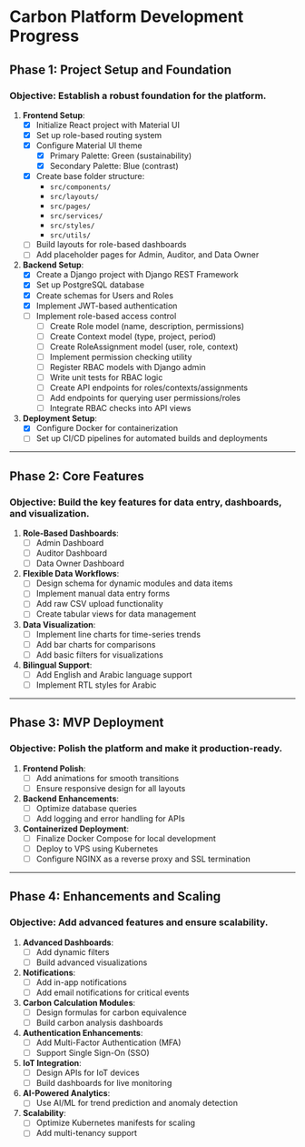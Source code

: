 # Carbon Platform Development Progress

## **Phase 1: Project Setup and Foundation**
### Objective: Establish a robust foundation for the platform.

1. **Frontend Setup**:
   - [x] Initialize React project with Material UI
   - [x] Set up role-based routing system
   - [x] Configure Material UI theme
     - [x] Primary Palette: Green (sustainability)
     - [x] Secondary Palette: Blue (contrast)
   - [x] Create base folder structure:
     - `src/components/`
     - `src/layouts/`
     - `src/pages/`
     - `src/services/`
     - `src/styles/`
     - `src/utils/`
   - [ ] Build layouts for role-based dashboards
   - [ ] Add placeholder pages for Admin, Auditor, and Data Owner

2. **Backend Setup**:
   - [x] Create a Django project with Django REST Framework
   - [x] Set up PostgreSQL database
   - [x] Create schemas for Users and Roles
   - [x] Implement JWT-based authentication
   - [ ] Implement role-based access control
      - [ ] Create Role model (name, description, permissions)
      - [ ] Create Context model (type, project, period)
      - [ ] Create RoleAssignment model (user, role, context)
      - [ ] Implement permission checking utility
      - [ ] Register RBAC models with Django admin
      - [ ] Write unit tests for RBAC logic
      - [ ] Create API endpoints for roles/contexts/assignments
      - [ ] Add endpoints for querying user permissions/roles
      - [ ] Integrate RBAC checks into API views

3. **Deployment Setup**:
   - [x] Configure Docker for containerization
   - [ ] Set up CI/CD pipelines for automated builds and deployments

---

## **Phase 2: Core Features**
### Objective: Build the key features for data entry, dashboards, and visualization.

1. **Role-Based Dashboards**:
   - [ ] Admin Dashboard
   - [ ] Auditor Dashboard
   - [ ] Data Owner Dashboard

2. **Flexible Data Workflows**:
   - [ ] Design schema for dynamic modules and data items
   - [ ] Implement manual data entry forms
   - [ ] Add raw CSV upload functionality
   - [ ] Create tabular views for data management

3. **Data Visualization**:
   - [ ] Implement line charts for time-series trends
   - [ ] Add bar charts for comparisons
   - [ ] Add basic filters for visualizations

4. **Bilingual Support**:
   - [ ] Add English and Arabic language support
   - [ ] Implement RTL styles for Arabic

---

## **Phase 3: MVP Deployment**
### Objective: Polish the platform and make it production-ready.

1. **Frontend Polish**:
   - [ ] Add animations for smooth transitions
   - [ ] Ensure responsive design for all layouts

2. **Backend Enhancements**:
   - [ ] Optimize database queries
   - [ ] Add logging and error handling for APIs

3. **Containerized Deployment**:
   - [ ] Finalize Docker Compose for local development
   - [ ] Deploy to VPS using Kubernetes
   - [ ] Configure NGINX as a reverse proxy and SSL termination

---

## **Phase 4: Enhancements and Scaling**
### Objective: Add advanced features and ensure scalability.

1. **Advanced Dashboards**:
   - [ ] Add dynamic filters
   - [ ] Build advanced visualizations

2. **Notifications**:
   - [ ] Add in-app notifications
   - [ ] Add email notifications for critical events

3. **Carbon Calculation Modules**:
   - [ ] Design formulas for carbon equivalence
   - [ ] Build carbon analysis dashboards

4. **Authentication Enhancements**:
   - [ ] Add Multi-Factor Authentication (MFA)
   - [ ] Support Single Sign-On (SSO)

5. **IoT Integration**:
   - [ ] Design APIs for IoT devices
   - [ ] Build dashboards for live monitoring

6. **AI-Powered Analytics**:
   - [ ] Use AI/ML for trend prediction and anomaly detection

7. **Scalability**:
   - [ ] Optimize Kubernetes manifests for scaling
   - [ ] Add multi-tenancy support